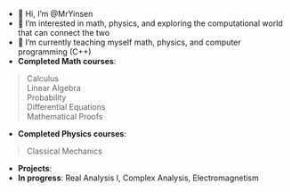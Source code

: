 - 👋 Hi, I’m @MrYinsen
- 👀 I’m interested in math, physics, and exploring the computational world that can connect the two
- 🌱 I’m currently teaching myself math, physics, and computer programming (C++)
- **Completed Math courses**:  
> Calculus  
> Linear Algebra  
> Probability  
> Differential Equations  
> Mathematical Proofs  
- **Completed Physics courses**:
> Classical Mechanics  
- **Projects**:
- **In progress**: Real Analysis I, Complex Analysis, Electromagnetism

<!---
MrYinsen/MrYinsen is a ✨ special ✨ repository because its `README.md` (this file) appears on your GitHub profile.
You can click the Preview link to take a look at your changes.
--->
